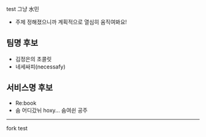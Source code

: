 test
그냥 水민
- 주제 정해졌으니까 계획적으로 열심히 움직여봐요!

## 팀명 후보
- 김정은의 초콜릿
- 네세싸피(necessafy)



## 서비스명 후보

- Re:book
- 숨 어디갔뉘 hoxy... 숨여쉰 공주 

-------

fork test

